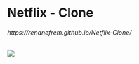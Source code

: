 <h1>Netflix - Clone</h1>
<h6>https://renanefrem.github.io/Netflix-Clone/</h6>
<img src="https://user-images.githubusercontent.com/70667947/130862084-154f70b9-24db-4bb6-8e85-770c20a86955.png">
